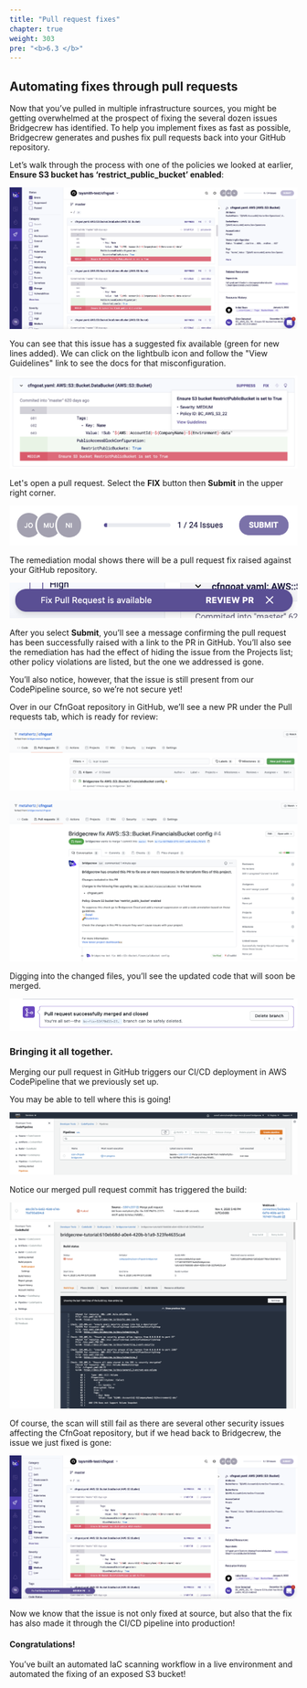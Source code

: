 ```yaml
---
title: "Pull request fixes"
chapter: true
weight: 303
pre: "<b>6.3 </b>"
---
```


## Automating fixes through pull requests

Now that you’ve pulled in multiple infrastructure sources, you might be getting overwhelmed at the prospect of fixing the several dozen issues Bridgecrew has identified. To help you implement fixes as fast as possible, Bridgecrew generates and pushes fix pull requests back into your GitHub repository. 

Let’s walk through the process with one of the policies we looked at earlier, **Ensure S3 bucket has ‘restrict_public_bucket’ enabled**:


![Projects page](./images/dash-remediate-1.png "Projects page")


You can see that this issue has a suggested fix available (green for new lines added). We can click on the lightbulb icon and follow the "View Guidelines" link to see the docs for that misconfiguration.


![Git remediation workflow](./images/dash-remediate-2.png "Git remediation workflow")

Let's open a pull request. Select the **FIX** button then **Submit** in the upper right corner.

![Git remediation workflow](./images/dash-remediate-3.png "Git remediation workflow")

The remediation modal shows there will be a pull request fix raised against your GitHub repository.

![Git remediation workflow](./images/dash-remediate-4.png "Git remediation workflow")


After you select **Submit**, you’ll see a message confirming the pull request has been successfully raised with a link to the PR in GitHub. You’ll also see the remediation has had the effect of hiding the issue from the Projects list; other policy violations are listed, but the one we addressed is gone.

You’ll also notice, however, that the issue is still present from our CodePipeline source, so we’re not secure yet!

Over in our CfnGoat repository in GitHub, we’ll see a new PR under the Pull requests tab, which is ready for review:

![Git remediation workflow](./images/dash-remediate-6.png "Git remediation workflow")


![Git remediation workflow](./images/dash-remediate-7.png "Git remediation workflow")

Digging into the changed files, you’ll see the updated code that will soon be merged.


![Git remediation workflow](./images/dash-remediate-8.png "Git remediation workflow")


### Bringing it all together.

Merging our pull request in GitHub triggers our CI/CD deployment in AWS CodePipeline that we previously set up.

You may be able to tell where this is going!

![Git remediation workflow](./images/dash-remediate-9.png "Git remediation workflow")

Notice our merged pull request commit has triggered the build:

![Git remediation workflow](./images/dash-remediate-10.png "Git remediation workflow")
![Git remediation workflow](./images/dash-remediate-11.png "Git remediation workflow")

Of course, the scan will still fail as there are several other security issues affecting the CfnGoat repository, but if we head back to Bridgecrew, the issue we just fixed is gone:

![Git remediation workflow](./images/dash-remediate-12.png "Git remediation workflow")

Now we know that the issue is not only fixed at source, but also that the fix has also made it through the CI/CD pipeline into production!

#### Congratulations!
You’ve built an automated IaC scanning workflow in a live environment and automated the fixing of an exposed S3 bucket! 
